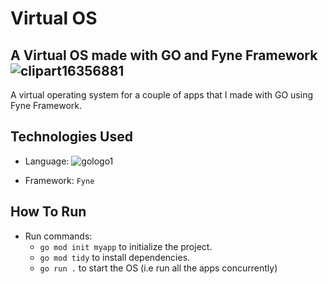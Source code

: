 # Virtual OS
## A Virtual OS made with GO and Fyne Framework ![clipart16356881](https://user-images.githubusercontent.com/62555809/140176012-4ab282f4-01f6-4eb4-96c3-43ad67ddd797.png)


A virtual operating system for a couple of apps that I made with GO using Fyne Framework.

## Technologies Used
 - Language: ![gologo1](https://user-images.githubusercontent.com/62555809/140175366-c6e57c8d-d331-44d4-b29a-d06b8fd8e580.png)




 - Framework: ```Fyne```

## How To Run 
- Run commands:
  -  ```go mod init myapp``` to initialize the project.
  - ```go mod tidy``` to install dependencies.
  - ```go run .``` to start the OS (i.e run all the apps concurrently)
  
<!-- ## Screenshots

- OS (Light Mode)

![image](https://user-images.githubusercontent.com/62555809/140168837-714ef13e-0a86-4dd4-a7a3-89402f60edd5.png)

- OS (Dark Mode)

![image](https://user-images.githubusercontent.com/62555809/140168895-ea912032-7c3d-4c9b-8322-203c920e77bc.png)

### Apps

- Calculator

![image](https://user-images.githubusercontent.com/62555809/140169373-77387961-aee9-483f-b4c6-8f50ef47e34f.png)

- Weather

![image](https://user-images.githubusercontent.com/62555809/140169498-52c7e124-f381-4184-b514-4da1058c5f8a.png)

- Gallery

![image](https://user-images.githubusercontent.com/62555809/140169651-a6ab9d81-1ddd-4190-b645-b451492fe850.png)

- Text Editor

![image](https://user-images.githubusercontent.com/62555809/140169759-e3a11b03-382c-43d3-9378-ee6a751af7c0.png)

- Music Player

![image](https://user-images.githubusercontent.com/62555809/140169859-1380f87a-0407-43e8-bbe8-adf6c12b81fa.png)

- News

![image](https://user-images.githubusercontent.com/62555809/140169958-36b828c8-e3f3-4aaa-9e31-e537b86d5d41.png)

## Video

https://user-images.githubusercontent.com/62555809/140173136-fa60fd7f-34d4-4a9d-ae61-0edc1cd64d73.mp4 -->



